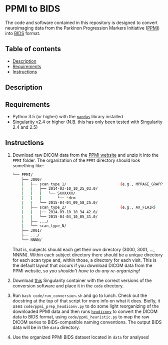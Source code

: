 # PPMI to BIDS

The code and software contained in this repository is designed to convert neuroimaging data from the Parkinon Progression Markers Initiative ([PPMI](http://www.ppmi-info.org)) into [BIDS](bids.neuroimaging.io) format.

## Table of contents

* [Description](#description)
* [Requirements](#requirements)
* [Instructions](#instructions)

## Description

## Requirements

* Python 3.5 (or higher) with the [`pandas`](https://pypi.org/project/pandas/) library installed
* [Singularity](https://github.com/sylabs/singularity/releases) v2.4 or higher (N.B. this has only been tested with Singularity 2.4 and 2.5)

## Instructions

1. Download raw DICOM data from the [PPMI website](http://www.ppmi-info.org/access-data-specimens/download-data/) and unzip it into the `PPMI` folder. The organization of the `PPMI` directory should look something like:

    ```bash
    └── PPMI/
        ├── 3000/
        |   ├── scan_type_1/                        (e.g., MPRAGE_GRAPPA)
        |   |   ├── 2014-03-10_10_25_03.0/
        |   |   |   └── SXXXXXX/
        |   |   |       └── *dcm
        |   |   └── 2015-04-04_09_58_25.0/
        |   ├── scan_type_2/                        (e.g., AX_FLAIR)
        |   |   ├── 2014-03-10_10_34_42.0/
        |   |   └── 2015-04-04_10_05_31.0/
        |   ├── .../
        |   └── scan_type_N/
        ├── 3001/
        ├── .../
        └── NNNN/
    ```
    That is, subjects should each get their own directory (3000, 3001, ..., NNNN). Within each subject directory there should be a unique directory for each scan type and, within those, a directory for each visit. This is the default layout that occurs if you download DICOM data from the PPMI website, so *you shouldn't have to do any re-organizing!*

2. Download [this](https://bit.ly/2qplVES) Singularity container with the correct versions of the conversion software and place it in the `code` directory.

3. Run `bash code/run_conversion.sh` and go to lunch. Check out the docstring at the top of that script for more info on what it does. Biefly, it uses `code/ppmi_prep_heudiconv.py` to do some light reorganizing of the downloaded PPMI data and then runs [`heudiconv`](https://github.com/nipy/heudiconv) to convert the DICOM data to BIDS format, using `code/ppmi_heuristic.py` to map the raw DICOM series to BIDS-compatible naming conventions. The output BIDS data will be in the `data` directory.

4. Use the organized PPMI BIDS dataset located in `data` for analyses!
